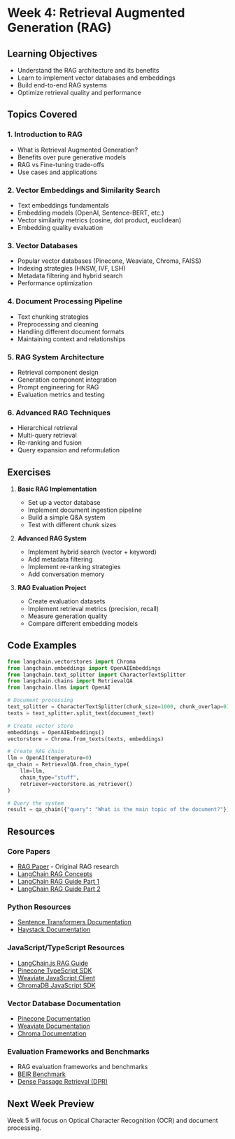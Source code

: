 # Week 4: Retrieval Augmented Generation (RAG)

## Learning Objectives
- Understand the RAG architecture and its benefits
- Learn to implement vector databases and embeddings
- Build end-to-end RAG systems
- Optimize retrieval quality and performance

## Topics Covered

### 1. Introduction to RAG
- What is Retrieval Augmented Generation?
- Benefits over pure generative models
- RAG vs Fine-tuning trade-offs
- Use cases and applications

### 2. Vector Embeddings and Similarity Search
- Text embeddings fundamentals
- Embedding models (OpenAI, Sentence-BERT, etc.)
- Vector similarity metrics (cosine, dot product, euclidean)
- Embedding quality evaluation

### 3. Vector Databases
- Popular vector databases (Pinecone, Weaviate, Chroma, FAISS)
- Indexing strategies (HNSW, IVF, LSH)
- Metadata filtering and hybrid search
- Performance optimization

### 4. Document Processing Pipeline
- Text chunking strategies
- Preprocessing and cleaning
- Handling different document formats
- Maintaining context and relationships

### 5. RAG System Architecture
- Retrieval component design
- Generation component integration
- Prompt engineering for RAG
- Evaluation metrics and testing

### 6. Advanced RAG Techniques
- Hierarchical retrieval
- Multi-query retrieval
- Re-ranking and fusion
- Query expansion and reformulation

## Exercises

1. **Basic RAG Implementation**
   - Set up a vector database
   - Implement document ingestion pipeline
   - Build a simple Q&A system
   - Test with different chunk sizes

2. **Advanced RAG System**
   - Implement hybrid search (vector + keyword)
   - Add metadata filtering
   - Implement re-ranking strategies
   - Add conversation memory

3. **RAG Evaluation Project**
   - Create evaluation datasets
   - Implement retrieval metrics (precision, recall)
   - Measure generation quality
   - Compare different embedding models

## Code Examples

```python
from langchain.vectorstores import Chroma
from langchain.embeddings import OpenAIEmbeddings
from langchain.text_splitter import CharacterTextSplitter
from langchain.chains import RetrievalQA
from langchain.llms import OpenAI

# Document processing
text_splitter = CharacterTextSplitter(chunk_size=1000, chunk_overlap=0)
texts = text_splitter.split_text(document_text)

# Create vector store
embeddings = OpenAIEmbeddings()
vectorstore = Chroma.from_texts(texts, embeddings)

# Create RAG chain
llm = OpenAI(temperature=0)
qa_chain = RetrievalQA.from_chain_type(
    llm=llm,
    chain_type="stuff",
    retriever=vectorstore.as_retriever()
)

# Query the system
result = qa_chain({"query": "What is the main topic of the document?"})
```

## Resources

### Core Papers
- [RAG Paper](https://arxiv.org/abs/2005.11401) - Original RAG research
- [LangChain RAG Concepts](https://python.langchain.com/docs/concepts/rag/)
- [LangChain RAG Guide Part 1](https://python.langchain.com/docs/tutorials/rag/)
- [LangChain RAG Guide Part 2](https://python.langchain.com/docs/tutorials/qa_chat_history/)

### Python Resources
- [Sentence Transformers Documentation](https://www.sbert.net/)
- [Haystack Documentation](https://github.com/deepset-ai/haystack)

### JavaScript/TypeScript Resources
- [LangChain.js RAG Guide](https://js.langchain.com/docs/use-cases/retrieval-augmented-generation)
- [Pinecone TypeScript SDK](https://github.com/pinecone-io/pinecone-ts-client)
- [Weaviate JavaScript Client](https://weaviate.io/developers/weaviate/current/client-libraries/javascript)
- [ChromaDB JavaScript SDK](https://js.chromadb.com/)

### Vector Database Documentation
- [Pinecone Documentation](https://docs.pinecone.io/docs/overview)
- [Weaviate Documentation](https://weaviate.io/docs/)
- [Chroma Documentation](https://docs.trychroma.com/)

### Evaluation Frameworks and Benchmarks
- RAG evaluation frameworks and benchmarks
- [BEIR Benchmark](https://github.com/UKPLab/beir)
- [Dense Passage Retrieval (DPR)](https://github.com/facebookresearch/DPR)

## Next Week Preview
Week 5 will focus on Optical Character Recognition (OCR) and document processing.
